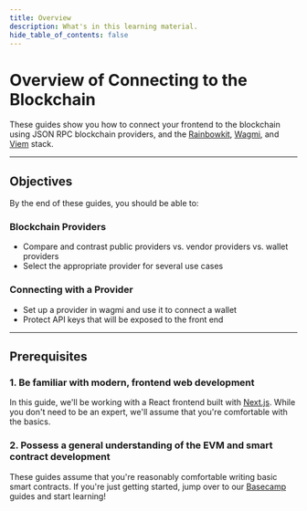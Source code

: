 ```yaml
---
title: Overview
description: What's in this learning material.
hide_table_of_contents: false
---
```


# Overview of Connecting to the Blockchain

These guides show you how to connect your frontend to the blockchain using JSON RPC blockchain providers, and the [Rainbowkit], [Wagmi], and [Viem] stack.

---

## Objectives

By the end of these guides, you should be able to:

### Blockchain Providers

- Compare and contrast public providers vs. vendor providers vs. wallet providers
- Select the appropriate provider for several use cases

### Connecting with a Provider

- Set up a provider in wagmi and use it to connect a wallet
- Protect API keys that will be exposed to the front end

---

## Prerequisites

### 1. Be familiar with modern, frontend web development

In this guide, we'll be working with a React frontend built with [Next.js]. While you don't need to be an expert, we'll assume that you're comfortable with the basics.

### 2. Possess a general understanding of the EVM and smart contract development

These guides assume that you're reasonably comfortable writing basic smart contracts. If you're just getting started, jump over to our [Basecamp] guides and start learning!

[Basecamp]: https://base.org/camp
[Next.js]: https://nextjs.org/
[Rainbowkit]: https://rainbowkit.com/
[Wagmi]: https://wagmi.sh/
[Viem]: https://viem.sh/
